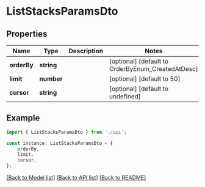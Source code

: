 # ListStacksParamsDto


## Properties

Name | Type | Description | Notes
------------ | ------------- | ------------- | -------------
**orderBy** | **string** |  | [optional] [default to OrderByEnum_CreatedAtDesc]
**limit** | **number** |  | [optional] [default to 50]
**cursor** | **string** |  | [optional] [default to undefined]

## Example

```typescript
import { ListStacksParamsDto } from './api';

const instance: ListStacksParamsDto = {
    orderBy,
    limit,
    cursor,
};
```

[[Back to Model list]](../README.md#documentation-for-models) [[Back to API list]](../README.md#documentation-for-api-endpoints) [[Back to README]](../README.md)
